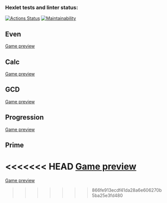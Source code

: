 ### Hexlet tests and linter status:
[![Actions Status](https://github.com/Ahiru77/java-project-61/actions/workflows/hexlet-check.yml/badge.svg)](https://github.com/Ahiru77/java-project-61/actions) [![Maintainability](https://api.codeclimate.com/v1/badges/9628f27bc59465288f25/maintainability)](https://codeclimate.com/github/Ahiru77/java-project-61/maintainability)
## Even
[Game preview](https://asciinema.org/a/EIwzoMGPxljNkxsXzIbvy2Gx2)
## Calc
[Game preview](https://asciinema.org/a/ufzWb4pSVwGKlVWkOdRXZ7NnN)
## GCD
[Game preview](https://asciinema.org/a/29ySk6dPNv5xjGLJk6R2S6lCR)
## Progression
[Game preview](https://asciinema.org/a/qQalpZGp1le1uE4iB7W2TI5Oa)
## Prime
<<<<<<< HEAD
[Game preview](https://asciinema.org/a/V94d6P9AGfOweC30MxH0OHizz)
=======
[Game preview](https://asciinema.org/a/V94d6P9AGfOweC30MxH0OHizz)
>>>>>>> 866fe913ecdf41da28a6e606270b5ba25e3fd480
